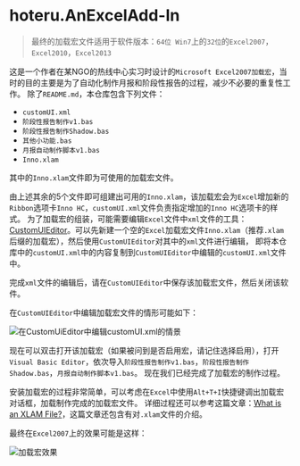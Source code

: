 # hoteru.AnExcelAdd-In
> 最终的加载宏文件适用于软件版本：`64位 Win7`上的`32位`的`Excel2007`，`Excel2010`，`Excel2013`

这是一个作者在某NGO的热线中心实习时设计的`Microsoft Excel2007加载宏`，当时的目的主要是为了自动化制作月报和阶段性报告的过程，减少不必要的重复性工作。
除了`README.md`，本仓库包含下列文件：
+ `customUI.xml`
+ `阶段性报告制作v1.bas`
+ `阶段性报告制作Shadow.bas`
+ `其他小功能.bas`
+ `月报自动制作脚本v1.bas`
+ `Inno.xlam`

其中的`Inno.xlam`文件即为可使用的加载宏文件。

由上述其余的5个文件即可组建出可用的`Inno.xlam`，该加载宏会为`Excel`增加新的`Ribbon`选项卡`Inno HC`，`customUI.xml`文件负责指定增加的`Inno HC`选项卡的样式。
为了加载宏的组装，可能需要编辑`Excel`文件中`xml`文件的工具：[CustomUIEditor](http://openxmldeveloper.org/blog/b/openxmldeveloper/archive/2006/05/26/customuieditor.aspx)。可以先新建一个空的`Excel`加载宏文件`Inno.xlam`（推荐`.xlam`后缀的加载宏），然后使用`CustomUIEditor`对其中的`xml`文件进行编辑，
即将本仓库中的`customUI.xml`中的内容复制到`CustomUIEditor`中编辑的`customUI.xml`文件中。

完成`xml`文件的编辑后，请在`CustomUIEditor`中保存该加载宏文件，然后关闭该软件。

在`CustomUIEditor`中编辑加载宏文件的情形可能如下：

![在CustomUiEditor中编辑customUI.xml的情景](http://ww3.sinaimg.cn/large/005BEzjejw1f851tt8y03j30sm0ihgvg.jpg)

现在可以双击打开该加载宏（如果被问到是否启用宏，请记住选择启用），打开`Visual Basic Editor`，依次导入`阶段性报告制作v1.bas`，`阶段性报告制作Shadow.bas`，`月报自动制作脚本v1.bas`。
现在我们已经完成了加载宏的制作过程。

安装加载宏的过程非常简单，可以考虑在`Excel`中使用`Alt+T+I`快捷键调出加载宏对话框，加载制作完成的加载宏文件。
详细过程还可以参考这篇文章：[What is an XLAM File?](http://pcsupport.about.com/od/fileextensions/f/xlamfile.htm)，这篇文章还包含有对`.xlam`文件的介绍。

最终在`Excel2007`上的效果可能是这样：

![加载宏效果](http://ww4.sinaimg.cn/large/005BEzjejw1f851ue330cj30qk0dogpn.jpg)
